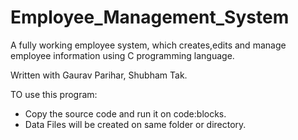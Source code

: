 # Employee_Management_System
A fully working employee system, which creates,edits and manage employee information using C programming language.

Written with Gaurav Parihar, Shubham Tak.

<h>TO use this program:</h>
<br><ul>
  <li>Copy the source code and run it on code:blocks.</li>
  <li>Data Files will be created on same folder or directory.</li>
  </ul>
